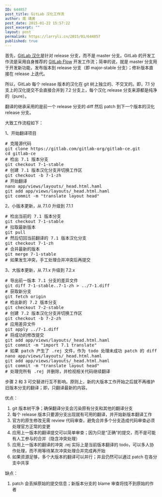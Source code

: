 ```yaml
---
ID: 644857
post_title: GitLab 汉化工作流
author: 南 靖男
post_date: 2015-01-22 15:57:22
post_excerpt: ""
layout: post
permalink: https://larryli.cn/2015/01/644857
published: true
---
```

首先，<a href="https://gitlab.com/larryli/gitlab">GitLab 汉化</a>是针对 release 分支，而不是 master 分支。GitLab 的开发工作流是采用自身推荐的 <a href="https://gitlab.com/help/workflow/gitlab_flow.md">GitLab Flow</a> 开发工作流；简单的说，就是 master 分支用于开发新功能，发布版本到 release 分支（即 major-stable 分支）；修补版本直接在 release 上迭代。

所以，GitLab 每个 release 版本的汉化在 git 树上独立的、不交叉的。即，7.1 分支上的汉化提交不会直接合并到 7.2 分支上，每个汉化 release 分支来源都是纯净的（pure）。

翻译的继承采用的是前一个 release 分支的 diff 然后 patch 到下一个版本的汉化 release 分支。

大致工作流程如下：

1、开始翻译项目
<pre lang="SH" line="1"># 克隆源代码
git clone https://gitlab.com/gitlab-org/gitlab-ce.git
cd gitlab-ce
# 检出 7.1 版本分支
git checkout 7-1-stable
# 创建 7.1 版本汉化分支并切换工作区
git checkout -b 7-1-zh
# 开始翻译
nano app/views/layouts/_head.html.haml
git add app/views/layouts/_head.html.haml
git commit -m "translate layout head"
</pre>
2、小版本更新，从 7.1.0 升级到 7.1.1
<pre lang="SH" line="1"># 检出当前的 7.1 版本分支
git checkout 7-1-stable
# 拉取最新版本
git pull
# 然后切回当前翻译的 7.1 版本汉化分支
git checkout 7-1-zh
# 合并最新的版本
git merge 7-1-stable
# 如果发生冲突，手工处理合并冲突后再提交
</pre>
3、大版本更新，从 7.1.x 升级到 7.2.x
<pre lang="SH" line="1"># 导出前一版本 7.1 分支的差异文件
git diff 7-1-stable..7-1-zh &gt; ../7-1.diff
# 获取新分支
git fetch origin
# 检出新的 7.2 版本分支
git checkout 7-2-stable
# 创建 7.2 版本汉化分支并切换工作区
git checkout -b 7-2-zh
# 应用差异文件
git apply ../7-1.diff
# 将成功的修改提交
git add app/views/layouts/_head.html.haml
git commit -m "import 7.1 translate"
# 如果 patch 产生了 .rej 文件，作为 todo 处理未成功 patch 的 diff 差异
nano app/views/layouts/_head.html.haml
git add app/views/layouts/_head.html.haml
git commit -m "translate layout head"
# 处理完所有 .rej 并删除，并检视相关代码继续翻译
</pre>
步骤 2 和 3 可交替进行互不影响。原则上，新的大版本工作开始之后就不再维护旧版本分支的翻译；即，只翻译最新的内容。

优点：
<ol>
	<li>git 版本树干净；确保翻译分支会污染原有分支和其他的翻译分支</li>
	<li>每个 release 版本只要源分支出现就有可用的翻译，并开始新版本翻译工作</li>
	<li>官方的原生修改无需 review 代码审查，避免合并多个分支造成代码审查必须处理官方正常的变更</li>
	<li>应用上一版本的翻译提交可以简单审查；因为只是“正确”的提交，而不是可能有人工参与的合并（隐含冲突处理）</li>
	<li>应用上一版本的翻译的冲突 .rej 实际上是当前版本翻译的 todo，可以多人协作处理，而不用等待某次冲突处理合并完成再开始</li>
	<li>如果资源足够，多个大版本的翻译可以并行；并且仍然可以通过 patch 在各分支中共享</li>
</ol>
缺点：
<ol>
	<li>patch 会丢掉原始的提交信息；新版本分支的 blame 审查将找不到原始的作者</li>
</ol>
